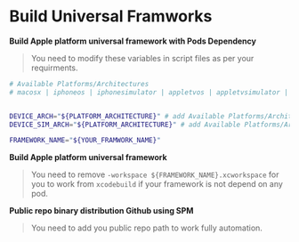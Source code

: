 # Build Universal Framworks

**Build Apple platform universal framework with Pods Dependency**

> You need to modify these variables in script files as per your requirments.

```bash
# Available Platforms/Architectures 
# macosx | iphoneos | iphonesimulator | appletvos | appletvsimulator | watchos | watchsimulator


DEVICE_ARCH="${PLATFORM_ARCHITECTURE}" # add Available Platforms/Architectures
DEVICE_SIM_ARCH="${PLATFORM_ARCHITECTURE}" # add Available Platforms/Architectures

FRAMEWORK_NAME="${YOUR_FRAMWORK_NAME}"
```

**Build Apple platform universal framework**

> You need to remove `-workspace ${FRAMEWORK_NAME}.xcworkspace` for you to work from `xcodebuild` if your framework is not depend on any pod.

**Public repo binary distribution Github using SPM**

> You need to add you public repo path to work fully automation.
